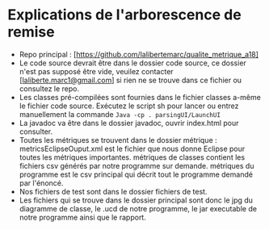 # Explications de l'arborescence de remise

-   Repo principal : [https://github.com/lalibertemarc/qualite_metrique_a18]
-   Le code source devrait être dans le dossier code source, ce dossier n'est pas supposé être vide, veuilez contacter [laliberte.marc1@gmail.com] si rien ne se trouve dans ce fichier ou consultez le repo.
-   Les classes pré-compilées sont fournies dans le fichier classes a-même le fichier code source. Exécutez le script sh pour lancer ou entrez manuellement la commande `Java -cp . parsingUI/LaunchUI`
-   La javadoc va être dans le dossier javadoc, ouvrir index.html pour consulter.
-   Toutes les métriques se trouvent dans le dossier métrique : metricsEclipseOuput.xml est le fichier que nous donne Eclipse pour toutes les métriques importantes. métriques de classes contient les fichiers csv générés par notre programme sur demande. métriques du programme est le csv principal qui décrit tout le programme demandé par l'énoncé.
-   Nos fichiers de test sont dans le dossier fichiers de test.
-   Les fichiers qui se trouve dans le dossier principal sont donc le jpg du diagramme de classe, le .ucd de notre programme, le jar executable de notre programme ainsi que le rapport.
